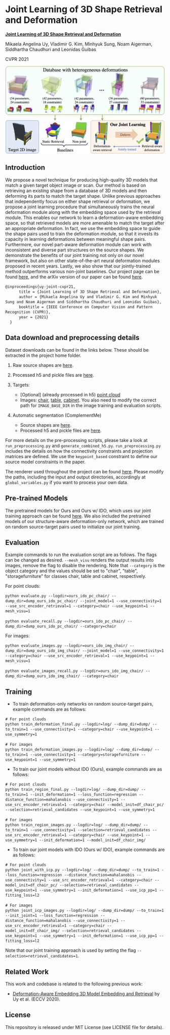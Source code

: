 # Joint Learning of 3D Shape Retrieval and Deformation
**[Joint Learning of 3D Shape Retrieval and Deformation](https://joint-retrieval-deformation.github.io)** 

Mikaela Angelina Uy, Vladimir G. Kim, Minhyuk Sung, Noam Aigerman, Siddhartha Chaudhuri and Leonidas Guibas

CVPR 2021

![pic-network](teaser3.png)

## Introduction
We propose a novel technique for producing high-quality 3D models that match a given target object image or scan. Our method is based on retrieving an existing shape from a database of 3D models and then deforming its parts to match the target shape. Unlike previous approaches that independently focus on either shape retrieval or deformation, we propose a joint learning procedure that simultaneously trains the neural deformation module along with the embedding space used by the retrieval module. This enables our network to learn a deformation-aware embedding space, so that retrieved models are more amenable to match the target after an appropriate deformation. In fact, we use the embedding space to guide the shape pairs used to train the deformation module, so that it invests its capacity in learning deformations between meaningful shape pairs. Furthermore, our novel part-aware deformation module can work with inconsistent and diverse part structures on the source shapes. We demonstrate the benefits of our joint training not only on our novel framework, but also on other state-of-the-art neural deformation modules proposed in recent years. Lastly, we also show that our jointly-trained method outperforms various non-joint baselines.  Our project page can be found [here](https://joint-retrieval-deformation.github.io), and the arXiv version of our paper can be found [here](https://arxiv.org/abs/2101.07889).
```
@inproceedings{uy-joint-cvpr21,
      title = {Joint Learning of 3D Shape Retrieval and Deformation},
      author = {Mikaela Angelina Uy and Vladimir G. Kim and Minhyuk Sung and Noam Aigerman and Siddhartha Chaudhuri and Leonidas Guibas},
      booktitle = {IEEE Conference on Computer Vision and Pattern Recognition (CVPR)},
      year = {2021}
  }
```

## Data download and preprocessing details
Dataset downloads can be found in the links below. These should be extracted in the project home folder.
1) Raw source shapes are [here](http://download.cs.stanford.edu/orion/joint_embedding_deformation/data_aabb_constraints_keypoint.tar).

2) Processed h5 and pickle files are [here](http://download.cs.stanford.edu/orion/joint_embedding_deformation/generated_datasplits.tar).

3) Targets:
   * \[Optional] (already processed in h5) [point cloud](http://download.cs.stanford.edu/orion/joint_embedding_deformation/data_aabb_all_models.tar)
   * Images: [chair](http://download.cs.stanford.edu/orion/joint_embedding_deformation/partnet_rgb_masks_chair.tar), [table](http://download.cs.stanford.edu/orion/joint_embedding_deformation/partnet_rgb_masks_table.tar), [cabinet](http://download.cs.stanford.edu/orion/joint_embedding_deformation/partnet_rgb_masks_storagefurniture.tar). You also need to modify the correct path for `IMAGE_BASE_DIR` in the image training and evaluation scripts.

4) Automatic segmentation (ComplementMe) 
    * Source shapes are [here](http://download.cs.stanford.edu/orion/joint_embedding_deformation/data_complementme_final.tar).
    * Processed h5 and pickle files are [here](http://download.cs.stanford.edu/orion/joint_embedding_deformation/generated_datasplits_complementme.tar).

For more details on the pre-processing scripts, please take a look at `run_preprocessing.py` and `generate_combined_h5.py`. `run_preprocessing.py` includes the details on how the connectivity constraints and projection matrices are defined. We use the `keypoint_based` constraint to define our source model constraints in the paper. 

The renderer used throughout the project can be found [here](https://github.com/mhsung/libigl-renderer). Please modify the paths, including the input and output directories, accordingly at `global_variables.py` if you want to process your own data.

## Pre-trained Models
The pretrained models for Ours and Ours w/ IDO, which uses our joint training approach can be found [here](). We also included the pretrained models of our structure-aware deformation-only network, which are trained on random source-target pairs used to initialize our joint training.

## Evaluation
Example commands to run the evaluation script are as follows. The flags can be changed as desired. `--mesh_visu` renders the output results into images, remove the flag to disable the rendering. Note that `--category` is the object category and the values should be set to "chair", "table", "storagefurniture" for classes chair, table and cabinet, respectively.

For point clouds:
```
python evaluate.py --logdir=ours_ido_pc_chair/ --dump_dir=dump_ours_ido_pc_chair/ --joint_model=1 --use_connectivity=1 --use_src_encoder_retrieval=1 --category=chair --use_keypoint=1 --mesh_visu=1

python evaluate_recall.py --logdir=ours_ido_pc_chair/ --dump_dir=dump_ours_ido_pc_chair/ --category=chair
```

For images:
```
python evaluate_images.py --logdir=ours_ido_img_chair/ --dump_dir=dump_ours_ido_img_chair/ --joint_model=1 --use_connectivity=1 --category=chair --use_src_encoder_retrieval=1 --use_keypoint=1 --mesh_visu=1

python evaluate_images_recall.py --logdir=ours_ido_img_chair/ --dump_dir=dump_ours_ido_img_chair/ --category=chair
```

## Training
* To train deformation-only networks on random source-target pairs, example commands are as follows:
```
# For point clouds
python train_deformation_final.py --logdir=log/ --dump_dir=dump/ --to_train=1 --use_connectivity=1 --category=chair --use_keypoint=1 --use_symmetry=1

# For images
python train_deformation_images.py --logdir=log/ --dump_dir=dump/ --to_train=1 --use_connectivity=1 --category=storagefurniture --use_keypoint=1 --use_symmetry=1
```
* To train our joint models without IDO (Ours), example commands are as follows:
```
# For point clouds
python train_region_final.py --logdir=log/ --dump_dir=dump/ --to_train=1 --init_deformation=1 --loss_function=regression --distance_function=mahalanobis --use_connectivity=1 --use_src_encoder_retrieval=1 --category=chair --model_init=df_chair_pc/ --selection=retrieval_candidates --use_keypoint=1 --use_symmetry=1

# For images
python train_region_images.py --logdir=log/ --dump_dir=dump/ --to_train=1 --use_connectivity=1 --selection=retrieval_candidates --use_src_encoder_retrieval=1 --category=chair --use_keypoint=1 --use_symmetry=1 --init_deformation=1 --model_init=df_chair_img/
```
* To train our joint models with IDO (Ours w/ IDO), example commands are as follows:
```
# For point clouds
python joint_with_icp.py --logdir=log/ --dump_dir=dump/ --to_train=1 --loss_function=regression --distance_function=mahalanobis --use_connectivity=1 --use_src_encoder_retrieval=1 --category=chair --model_init=df_chair_pc/ --selection=retrieval_candidates --use_keypoint=1 --use_symmetry=1 --init_deformation=1 --use_icp_pp=1 --fitting_loss=l2

# For images
python joint_icp_images.py --logdir=log/ --dump_dir=dump/ --to_train=1 --init_joint=1 --loss_function=regression --distance_function=mahalanobis --use_connectivity=1 --use_src_encoder_retrieval=1 --category=chair --model_init=df_chair_img/ --selection=retrieval_candidates --use_keypoint=1 --use_symmetry=1 --init_deformation=1 --use_icp_pp=1 --fitting_loss=l2
```
Note that our joint training approach is used by setting the flag `--selection=retrieval_candidates=1`.

## Related Work
This work and codebase is related to the following previous work:
* <a href="https://github.com/mikacuy/deformation_aware_embedding" target="_blank">Deformation-Aware Embedding 3D Model Embedding and Retrieval</a> by Uy et al. (ECCV 2020).

## License
This repository is released under MIT License (see LICENSE file for details).
